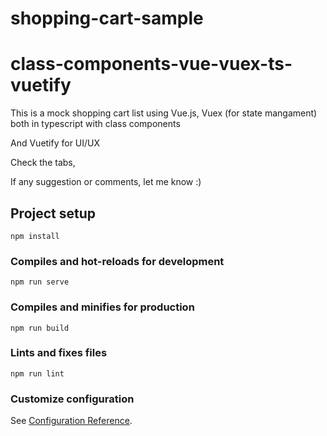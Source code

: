 # shopping-cart-sample
# class-components-vue-vuex-ts-vuetify

This is a mock shopping cart list using Vue.js, Vuex (for state mangament) both in typescript with class components

And Vuetify for UI/UX

Check the tabs, 

If any suggestion or comments, let me know :)

## Project setup

```
npm install
```

### Compiles and hot-reloads for development

```
npm run serve
```

### Compiles and minifies for production

```
npm run build
```

### Lints and fixes files

```
npm run lint
```

### Customize configuration

See [Configuration Reference](https://cli.vuejs.org/config/).

